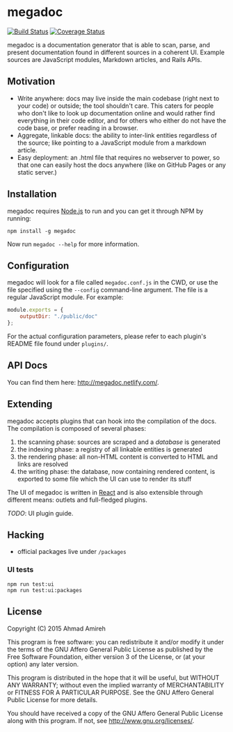 # megadoc

[![Build Status](https://travis-ci.org/megadoc/megadoc.svg)](https://travis-ci.org/megadoc/megadoc) [![Coverage Status](https://coveralls.io/repos/github/megadoc/megadoc/badge.svg?branch=master)](https://coveralls.io/github/megadoc/megadoc?branch=master)

megadoc is a documentation generator that is able to scan, parse, and present documentation found in different sources in a coherent UI. Example sources are JavaScript modules, Markdown articles, and Rails APIs.

## Motivation

- Write anywhere: docs may live inside the main codebase (right next to your code) or outside; the tool shouldn't care. This caters for people who don't like to look up documentation online and would rather find everything in their code editor, and for others who either do not have the code base, or prefer reading in a browser.
- Aggregate, linkable docs: the ability to inter-link entities regardless of the source; like pointing to a JavaScript module from a markdown article.
- Easy deployment: an .html file that requires no webserver to power, so that one can easily host the docs anywhere (like on GitHub Pages or any static server.)

## Installation

megadoc requires [Node.js](http://nodejs.org) to run and you can get it through NPM by running:

```
npm install -g megadoc
```

Now run `megadoc --help` for more information.

## Configuration

megadoc will look for a file called `megadoc.conf.js` in the CWD, or use the file specified using the `--config` command-line argument. The file is a regular JavaScript module. For example:

```javascript
module.exports = {
    outputDir: "./public/doc"
};
```

For the actual configuration parameters, please refer to each plugin's README file found under `plugins/`.

## API Docs

You can find them here: http://megadoc.netlify.com/.

## Extending

megadoc accepts plugins that can hook into the compilation of the docs. The compilation is composed of several phases:

1. the scanning phase: sources are scraped and a _database_ is generated
2. the indexing phase: a registry of all linkable entities is generated
3. the rendering phase: all non-HTML content is converted to HTML and links are resolved 
4. the writing phase: the database, now containing rendered content, is exported to some file which the UI can use to render its stuff

The UI of megadoc is written in [React](https://facebook.github.io/react/) and is also extensible through different means: outlets and full-fledged plugins.

_TODO_: UI plugin guide.

## Hacking

- official packages live under `/packages`

### UI tests

    npm run test:ui
    npm run test:ui:packages

## License

Copyright (C) 2015 Ahmad Amireh

This program is free software: you can redistribute it and/or modify
it under the terms of the GNU Affero General Public License as
published by the Free Software Foundation, either version 3 of the
License, or (at your option) any later version.

This program is distributed in the hope that it will be useful,
but WITHOUT ANY WARRANTY; without even the implied warranty of
MERCHANTABILITY or FITNESS FOR A PARTICULAR PURPOSE.  See the
GNU Affero General Public License for more details.

You should have received a copy of the GNU Affero General Public License
along with this program.  If not, see <http://www.gnu.org/licenses/>.